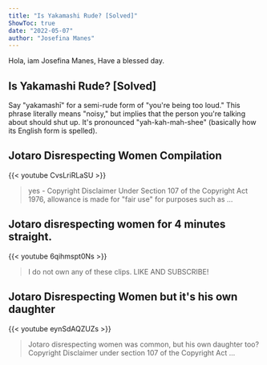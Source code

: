 ```yaml
---
title: "Is Yakamashi Rude? [Solved]"
ShowToc: true 
date: "2022-05-07"
author: "Josefina Manes" 
---
```


Hola, iam Josefina Manes, Have a blessed day.
## Is Yakamashi Rude? [Solved]
Say "yakamashī" for a semi-rude form of "you're being too loud." This phrase literally means "noisy," but implies that the person you're talking about should shut up. It's pronounced "yah-kah-mah-shee" (basically how its English form is spelled).

## Jotaro Disrespecting Women Compilation
{{< youtube CvsLriRLaSU >}}
>yes - Copyright Disclaimer Under Section 107 of the Copyright Act 1976, allowance is made for "fair use" for purposes such as ...

## Jotaro disrespecting women for 4 minutes straight.
{{< youtube 6qihmspt0Ns >}}
>I do not own any of these clips. LIKE AND SUBSCRIBE!

## Jotaro Disrespecting Women but it's his own daughter
{{< youtube eynSdAQZUZs >}}
>Jotaro disrespecting women was common, but his own daughter too? Copyright Disclaimer under section 107 of the Copyright Act ...

